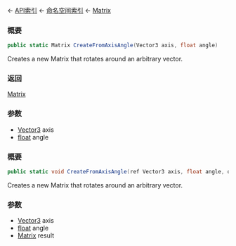 ← [API索引](Api-Index) ← [命名空间索引](Namespace-Index) ← [Matrix](VRageMath.Matrix)

### 概要

```csharp
public static Matrix CreateFromAxisAngle(Vector3 axis, float angle)
```

Creates a new Matrix that rotates around an arbitrary vector.

### 返回

[Matrix](VRageMath.Matrix)

### 参数

* [Vector3](VRageMath.Vector3) axis
* [float](https://docs.microsoft.com/en-us/dotnet/api/System.Single?view=netframework-4.6) angle
### 概要

```csharp
public static void CreateFromAxisAngle(ref Vector3 axis, float angle, out Matrix result)
```

Creates a new Matrix that rotates around an arbitrary vector.

### 参数

* [Vector3](VRageMath.Vector3) axis
* [float](https://docs.microsoft.com/en-us/dotnet/api/System.Single?view=netframework-4.6) angle
* [Matrix](VRageMath.Matrix) result
